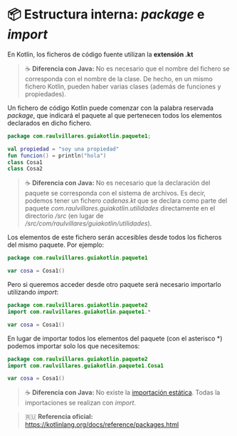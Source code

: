 # :package: Estructura interna: _package_ e _import_

En Kotlin, los ficheros de código fuente utilizan la **extensión .kt**

>:coffee: **Diferencia con Java:** No es necesario que el nombre del fichero se corresponda con el nombre de la clase.
De hecho, en un mismo fichero Kotlin, pueden haber varias clases (además de funciones y propiedades).

Un fichero de código Kotlin puede comenzar con la palabra reservada _package_, que indicará el paquete al que pertenecen
todos los elementos declarados en dicho fichero.

```kotlin
package com.raulvillares.guiakotlin.paquete1;

val propiedad = "soy una propiedad"
fun funcion() = println("hola")
class Cosa1
class Cosa2
```

>:coffee: **Diferencia con Java:** No es necesario que la declaración del paquete se corresponda con el sistema de archivos.
Es decir, podemos tener un fichero _cadenas.kt_ que se declara como parte del paquete _com.raulvillares.guiakotlin.utilidades_ directamente en el directorio _/src_ (en lugar de _/src/com/raulvillares/guiakotlin/utilidades_).

Los elementos de este fichero serán accesibles desde todos los ficheros del mismo paquete. Por ejemplo:

```kotlin
package com.raulvillares.guiakotlin.paquete1

var cosa = Cosa1()
```

Pero si queremos acceder desde otro paquete será necesario importarlo utilizando _import_:

```kotlin
package com.raulvillares.guiakotlin.paquete2
import com.raulvillares.guiakotlin.paquete1.*

var cosa = Cosa1()
```

En lugar de importar todos los elementos del paquete (con el asterisco *) podemos importar solo los que necesitemos:

```kotlin
package com.raulvillares.guiakotlin.paquete2
import com.raulvillares.guiakotlin.paquete1.Cosa1

var cosa = Cosa1()
```

>:coffee: **Diferencia con Java:** No existe la [importación estática](https://docs.oracle.com/javase/8/docs/technotes/guides/language/static-import.html). Todas la importaciones se realizan con _import_.

>:ru: **Referencia oficial:** https://kotlinlang.org/docs/reference/packages.html